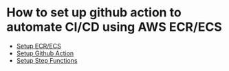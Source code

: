 # How to set up github action to automate CI/CD using AWS ECR/ECS
- [Setup ECR/ECS](setup_ecr_ecs.md)
- [Setup Github Action](setup_github_action.md)
- [Setup Step Functions](setup_step_functions.md)
